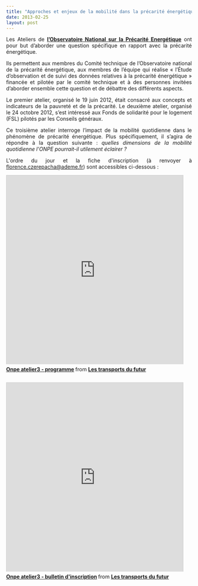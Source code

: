 ```yaml
---
title: "Approches et enjeux de la mobilité dans la précarité énergétique - Atelier 22/03 à Paris"
date: 2013-02-25
layout: post
---
```


<p style="text-align: justify;">Les Ateliers de <strong><a href="http://www.developpement-durable.gouv.fr/Un-Observatoire-national-de-la.html" target="_blank">l’Observatoire National sur la Précarité Energétique</a></strong> ont pour but d’aborder une question spécifique en rapport avec la précarité énergétique. </p> <p style="text-align: justify;">Ils permettent aux membres du Comité technique de l’Observatoire national de la précarité énergétique, aux membres de l’équipe qui réalise « l’Étude d’observation et de suivi des données relatives à la précarité énergétique » financée et pilotée par le comité technique et à des personnes invitées d’aborder ensemble cette question et de débattre des différents aspects. </p> <p style="text-align: justify;">Le premier atelier, organisé le 19 juin 2012, était consacré aux concepts et indicateurs de la pauvreté et de la précarité. Le deuxième atelier, organisé le 24 octobre 2012, s’est intéressé aux Fonds de solidarité pour le logement (FSL) pilotés par les Conseils généraux. </p> <p style="text-align: justify;">Ce troisième atelier interroge l’impact de la mobilité quotidienne dans le phénomène de précarité énergétique. Plus spécifiquement, il s’agira de répondre à la question suivante : <em>quelles dimensions de la mobilité quotidienne l'ONPE pourrait-il utilement éclairer ?</em></p> <p style="text-align: justify;">L'ordre du jour et la fiche d'inscription (à renvoyer à <a href="mailto:florence.czerepacha@ademe.fr">florence.czerepacha@ademe.fr</a>) sont accessibles ci-dessous : </p>  <!--more-->   <iframe frameborder="0" height="511" marginheight="0" marginwidth="0" scrolling="no" src="http://fr.slideshare.net/slideshow/embed_code/16752484" style="border: 1px solid #CCC; border-width: 1px 1px 0; margin-bottom: 5px;" width="479"> </iframe> <div style="margin-bottom: 5px;"> <strong> <a href="http://fr.slideshare.net/transportsdufutur/onpe-atelier3-programme" target="_blank" title="Onpe atelier3 - programme">Onpe atelier3 - programme</a> </strong> from <strong><a href="http://fr.slideshare.net/transportsdufutur" target="_blank">Les transports du futur</a></strong> </div> <div style="margin-bottom: 5px;"> <strong> </strong> </div> <iframe frameborder="0" height="511" marginheight="0" marginwidth="0" scrolling="no" src="http://fr.slideshare.net/slideshow/embed_code/16752496" style="border: 1px solid #CCC; border-width: 1px 1px 0; margin-bottom: 5px;" width="479"> </iframe> <div style="margin-bottom: 5px;"> <strong> <a href="http://fr.slideshare.net/transportsdufutur/onpe-atelier3-bulletin-dinscription" target="_blank" title="Onpe atelier3 - bulletin d'inscription">Onpe atelier3 - bulletin d'inscription</a> </strong> from <strong><a href="http://fr.slideshare.net/transportsdufutur" target="_blank">Les transports du futur</a></strong> </div>